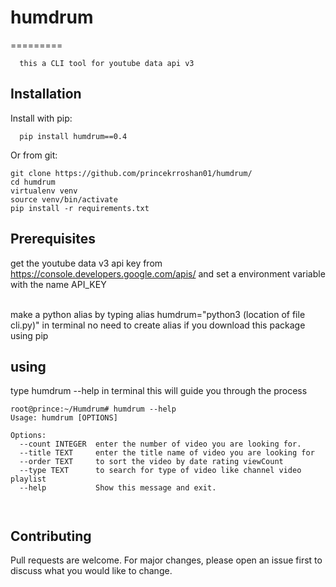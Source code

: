 # humdrum
=========
      
      
      this a CLI tool for youtube data api v3
      
      

Installation
------------

Install with pip:


      pip install humdrum==0.4
 
  Or from git:

    git clone https://github.com/princekrroshan01/humdrum/
    cd humdrum
    virtualenv venv
    source venv/bin/activate
    pip install -r requirements.txt
      
      
Prerequisites
------------

get the youtube data v3 api key from https://console.developers.google.com/apis/ and set a environment variable with the name API_KEY

</br>
make a python alias by typing 
alias humdrum="python3 (location of file cli.py)" in terminal
no need to create alias if you download this package using pip

using 
----- 
type humdrum --help in terminal 
this will guide you through the process

```
root@prince:~/Humdrum# humdrum --help
Usage: humdrum [OPTIONS]

Options:
  --count INTEGER  enter the number of video you are looking for.
  --title TEXT     enter the title name of video you are looking for
  --order TEXT     to sort the video by date rating viewCount
  --type TEXT      to search for type of video like channel video playlist
  --help           Show this message and exit.



```


Contributing
------------
Pull requests are welcome. For major changes, please open an issue first to discuss what you would like to change.

